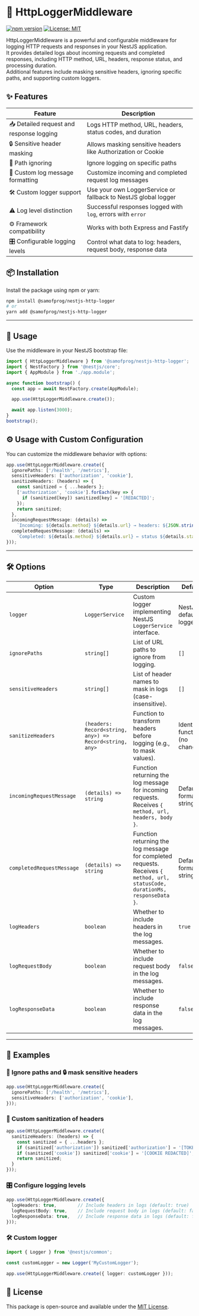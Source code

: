 # 📡 HttpLoggerMiddleware

[![npm version](https://img.shields.io/npm/v/@samofprog/nestjs-logstack.svg)](https://www.npmjs.com/package/@samofprog/nestjs-http-logger)
[![License: MIT](https://img.shields.io/badge/License-MIT-yellow.svg)](https://opensource.org/licenses/MIT)

HttpLoggerMiddleware is a powerful and configurable middleware for logging HTTP requests and responses in your NestJS
application.  
It provides detailed logs about incoming requests and completed responses, including HTTP method, URL, headers, response
status, and processing duration.  
Additional features include masking sensitive headers, ignoring specific paths, and supporting custom loggers.

## ✨ Features

| Feature                                  | Description                                                    |
|------------------------------------------|----------------------------------------------------------------|
| 📥 Detailed request and response logging | Logs HTTP method, URL, headers, status codes, and duration     |
| 🔒 Sensitive header masking              | Allows masking sensitive headers like Authorization or Cookie  |
| 🚫 Path ignoring                         | Ignore logging on specific paths                               |
| 📝 Custom log message formatting         | Customize incoming and completed request log messages          |
| 🛠 Custom logger support                 | Use your own LoggerService or fallback to NestJS global logger |
| ⚠️ Log level distinction                 | Successful responses logged with `log`, errors with `error`    |
| ⚙️ Framework compatibility               | Works with both Express and Fastify                            |
| 🎛️ Configurable logging levels          | Control what data to log: headers, request body, response data |

## 📦 Installation

Install the package using npm or yarn:

```bash
npm install @samofprog/nestjs-http-logger
# or
yarn add @samofprog/nestjs-http-logger
```

---

## 🚀 Usage

Use the middleware in your NestJS bootstrap file:

```typescript
import { HttpLoggerMiddleware } from '@samofprog/nestjs-http-logger';
import { NestFactory } from '@nestjs/core';
import { AppModule } from './app.module';

async function bootstrap() {
  const app = await NestFactory.create(AppModule);

  app.use(HttpLoggerMiddleware.create());

  await app.listen(3000);
}
bootstrap();
```

## ⚙️ Usage with Custom Configuration

You can customize the middleware behavior with options:

```typescript
app.use(HttpLoggerMiddleware.create({
  ignorePaths: ['/health', '/metrics'],
  sensitiveHeaders: ['authorization', 'cookie'],
  sanitizeHeaders: (headers) => {
    const sanitized = { ...headers };
    ['authorization', 'cookie'].forEach(key => {
      if (sanitized[key]) sanitized[key] = '[REDACTED]';
    });
    return sanitized;
  },
  incomingRequestMessage: (details) =>
    `Incoming: ${details.method} ${details.url} → headers: ${JSON.stringify(details.headers)}`,
  completedRequestMessage: (details) =>
    `Completed: ${details.method} ${details.url} ← status ${details.statusCode} in ${details.durationMs} ms`,
}));
```

---

## 🛠 Options

| Option                    | Type                                                    | Description                                                                                                    | Default                       |
|---------------------------|---------------------------------------------------------|----------------------------------------------------------------------------------------------------------------|-------------------------------|
| `logger`                  | `LoggerService`                                         | Custom logger implementing NestJS `LoggerService` interface.                                                   | NestJS default logger         |
| `ignorePaths`             | `string[]`                                              | List of URL paths to ignore from logging.                                                                      | `[]`                          |
| `sensitiveHeaders`        | `string[]`                                              | List of header names to mask in logs (case-insensitive).                                                       | `[]`                          |
| `sanitizeHeaders`         | `(headers: Record<string, any>) => Record<string, any>` | Function to transform headers before logging (e.g., to mask values).                                           | Identity function (no change) |
| `incomingRequestMessage`  | `(details) => string`                                   | Function returning the log message for incoming requests. Receives `{ method, url, headers, body }`.           | Default formatted string      |
| `completedRequestMessage` | `(details) => string`                                   | Function returning the log message for completed requests. Receives `{ method, url, statusCode, durationMs, responseData }`. | Default formatted string      |
| `logHeaders`              | `boolean`                                               | Whether to include headers in the log messages.                                                                | `true`                        |
| `logRequestBody`          | `boolean`                                               | Whether to include request body in the log messages.                                                           | `false`                       |
| `logResponseData`         | `boolean`                                               | Whether to include response data in the log messages.                                                          | `false`                       |

---

## 🧩 Examples

### 🚫 Ignore paths and 🔒 mask sensitive headers

```typescript
app.use(HttpLoggerMiddleware.create({
  ignorePaths: ['/health', '/metrics'],
  sensitiveHeaders: ['authorization', 'cookie'],
}));
```

### 🧼 Custom sanitization of headers

```typescript
app.use(HttpLoggerMiddleware.create({
  sanitizeHeaders: (headers) => {
    const sanitized = { ...headers };
    if (sanitized['authorization']) sanitized['authorization'] = '[TOKEN REDACTED]';
    if (sanitized['cookie']) sanitized['cookie'] = '[COOKIE REDACTED]';
    return sanitized;
  }
}));
```

### 🎛️ Configure logging levels

```typescript
app.use(HttpLoggerMiddleware.create({
  logHeaders: true,        // Include headers in logs (default: true)
  logRequestBody: true,    // Include request body in logs (default: false)
  logResponseData: true,   // Include response data in logs (default: false)
}));
```

### 🛠 Custom logger

```typescript
import { Logger } from '@nestjs/common';

const customLogger = new Logger('MyCustomLogger');

app.use(HttpLoggerMiddleware.create({ logger: customLogger }));
```

## 📄 License

This package is open-source and available under the [MIT License](https://mit-license.org/).